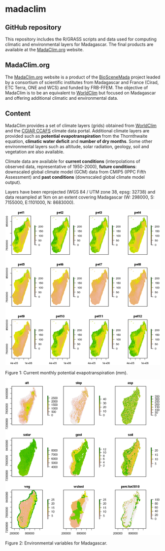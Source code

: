 # madaclim

## GitHub repository

This repository includes the R/GRASS scripts and data used for computing climatic and environmental layers for Madagascar. The final products are available at the [MadaClim.org](http://madaclim.org) website.

## MadaClim.org

The [MadaClim.org](http://madaclim.org) website is a product of the [BioSceneMada](http://bioscenemada.net) project leaded by a consortium of scientific institutes from Madagascar and France (Cirad, ETC Terra, ONE and WCS) and funded by FRB-FFEM. The objective of MadaClim is to be an equivalent to [WorldClim](http://www.worldclim.org) but focused on Madagascar and offering additional climatic and environmental data.

## Content

MadaClim provides a set of climate layers (grids) obtained from [WorldClim](http://www.worldclim.org) and the [CGIAR CCAFS](http://www.ccafs-climate.org/data/) climate data portal. Additional climate layers are provided such as **potential evapotranspiration** from the Thornthwaite equation, **climatic water deficit** and **number of dry months**. Some other environmental layers such as altitude, solar radiation, geology, soil and vegetation are also available.

Climate data are available for **current conditions** (interpolations of observed data, representative of 1950-2000), **future conditions**: downscaled global climate model (GCM) data from CMIP5 (IPPC Fifth Assessment) and **past conditions** (downscaled global climate model output).

Layers have been reprojected (WGS 84 / UTM zone 38, epsg: 32738) and data resampled at 1km on an extent covering Madagascar (W: 298000, S: 7155000, E:1101000, N: 8683000). 

![Current monthly potential evapotranspiration (mm).](climate/pet.png)

Figure 1: Current monthly potential evapotranspiration (mm).

![Environmental variables for Madagascar.](environ/environ.png)

Figure 2: Environmental variables for Madagascar.
